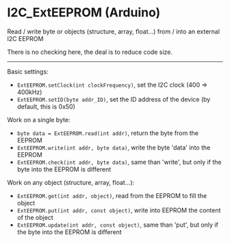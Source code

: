 # I2C_ExtEEPROM (Arduino)

Read / write byte or objects (structure, array, float...) from / into an external I2C EEPROM

There is no checking here, the deal is to reduce code size.

_____________

Basic settings:
 - `ExtEEPROM.setClock(int clockFrequency)`, set the I2C clock (400 => 400kHz)
 - `ExtEEPROM.setID(byte addr_ID)`, set the ID address of the device (by default, this is 0x50)
 
Work on a single byte:
 - `byte data = ExtEEPROM.read(int addr)`, return the byte from the EEPROM
 - `ExtEEPROM.write(int addr, byte data)`, write the byte 'data' into the EEPROM
 - `ExtEEPROM.check(int addr, byte data)`, same than 'write', but only if the byte into the EEPROM is different
 
Work on any object (structure, array, float...):
 - `ExtEEPROM.get(int addr, object)`, read from the EEPROM to fill the object
 - `ExtEEPROM.put(int addr, const object)`, write into EEPROM the content of the object
 - `ExtEEPROM.update(int addr, const object)`, same than 'put', but only if the byte into the EEPROM is different
